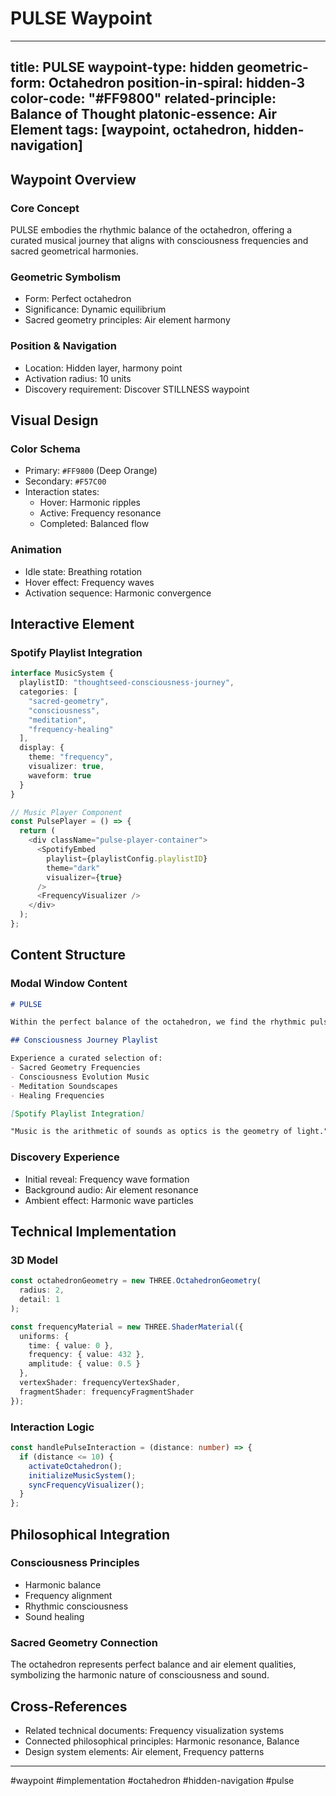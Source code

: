 # PULSE Waypoint

---
title: PULSE
waypoint-type: hidden
geometric-form: Octahedron
position-in-spiral: hidden-3
color-code: "#FF9800"
related-principle: Balance of Thought
platonic-essence: Air Element
tags: [waypoint, octahedron, hidden-navigation]
---

## Waypoint Overview
### Core Concept
PULSE embodies the rhythmic balance of the octahedron, offering a curated musical journey that aligns with consciousness frequencies and sacred geometrical harmonies.

### Geometric Symbolism
- Form: Perfect octahedron
- Significance: Dynamic equilibrium
- Sacred geometry principles: Air element harmony

### Position & Navigation
- Location: Hidden layer, harmony point
- Activation radius: 10 units
- Discovery requirement: Discover STILLNESS waypoint

## Visual Design
### Color Schema
- Primary: `#FF9800` (Deep Orange)
- Secondary: `#F57C00`
- Interaction states:
  - Hover: Harmonic ripples
  - Active: Frequency resonance
  - Completed: Balanced flow

### Animation
- Idle state: Breathing rotation
- Hover effect: Frequency waves
- Activation sequence: Harmonic convergence

## Interactive Element
### Spotify Playlist Integration
```typescript
interface MusicSystem {
  playlistID: "thoughtseed-consciousness-journey",
  categories: [
    "sacred-geometry",
    "consciousness",
    "meditation",
    "frequency-healing"
  ],
  display: {
    theme: "frequency",
    visualizer: true,
    waveform: true
  }
}

// Music Player Component
const PulsePlayer = () => {
  return (
    <div className="pulse-player-container">
      <SpotifyEmbed 
        playlist={playlistConfig.playlistID}
        theme="dark"
        visualizer={true}
      />
      <FrequencyVisualizer />
    </div>
  );
};
```

## Content Structure
### Modal Window Content
```markdown
# PULSE

Within the perfect balance of the octahedron, we find the rhythmic pulse of consciousness itself. Let these carefully selected frequencies guide your journey through the geometric realms.

## Consciousness Journey Playlist

Experience a curated selection of:
- Sacred Geometry Frequencies
- Consciousness Evolution Music
- Meditation Soundscapes
- Healing Frequencies

[Spotify Playlist Integration]

"Music is the arithmetic of sounds as optics is the geometry of light." - Claude Debussy
```

### Discovery Experience
- Initial reveal: Frequency wave formation
- Background audio: Air element resonance
- Ambient effect: Harmonic wave particles

## Technical Implementation
### 3D Model
```typescript
const octahedronGeometry = new THREE.OctahedronGeometry(
  radius: 2,
  detail: 1
);

const frequencyMaterial = new THREE.ShaderMaterial({
  uniforms: {
    time: { value: 0 },
    frequency: { value: 432 },
    amplitude: { value: 0.5 }
  },
  vertexShader: frequencyVertexShader,
  fragmentShader: frequencyFragmentShader
});
```

### Interaction Logic
```typescript
const handlePulseInteraction = (distance: number) => {
  if (distance <= 10) {
    activateOctahedron();
    initializeMusicSystem();
    syncFrequencyVisualizer();
  }
};
```

## Philosophical Integration
### Consciousness Principles
- Harmonic balance
- Frequency alignment
- Rhythmic consciousness
- Sound healing

### Sacred Geometry Connection
The octahedron represents perfect balance and air element qualities, symbolizing the harmonic nature of consciousness and sound.

## Cross-References
- Related technical documents: Frequency visualization systems
- Connected philosophical principles: Harmonic resonance, Balance
- Design system elements: Air element, Frequency patterns

---

#waypoint #implementation #octahedron #hidden-navigation #pulse